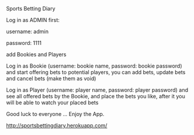 Sports Betting Diary


Log in as ADMIN first:

username: admin

password: 1111

add Bookies and Players

Log in as Bookie (username: bookie name, password: bookie password) and start offering bets to potential players, you can add bets, update bets and cancel bets (make them as void)

Log in as Player (username: player name, password: player password) and see all offered bets by the Bookie, and place the bets you like, after it you will be able to watch your placed bets

Good luck to everyone ... Enjoy the App.

http://sportsbettingdiary.herokuapp.com/ 
